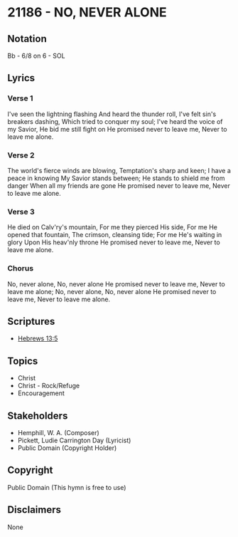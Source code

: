# 21186 - NO, NEVER ALONE

## Notation

Bb - 6/8 on 6 - SOL

## Lyrics

### Verse 1

I've seen the lightning flashing And heard the thunder roll, I've felt sin's breakers dashing, Which tried to conquer my soul; I've heard the voice of my Savior, He bid me still fight on He promised never to leave me, Never to leave me alone.

### Verse 2

The world's fierce winds are blowing, Temptation's sharp and keen; I have a peace in knowing My Savior stands between; He stands to shield me from danger When all my friends are gone He promised never to leave me, Never to leave me alone.

### Verse 3

He died on Calv'ry's mountain, For me they pierced His side, For me He opened that fountain, The crimson, cleansing tide; For me He's waiting in glory Upon His heav'nly throne He promised never to leave me, Never to leave me alone.

### Chorus

No, never alone, No, never alone He promised never to leave me, Never to leave me alone; No, never alone, No, never alone He promised never to leave me, Never to leave me alone.


## Scriptures

- [Hebrews 13:5](https://www.biblegateway.com/passage/?search=Hebrews%2013%3A5)

## Topics

- Christ
- Christ - Rock/Refuge
- Encouragement

## Stakeholders

- Hemphill, W. A. (Composer)
- Pickett, Ludie Carrington Day (Lyricist)
- Public Domain (Copyright Holder)

## Copyright

Public Domain
(This hymn is free to use)

## Disclaimers

None

